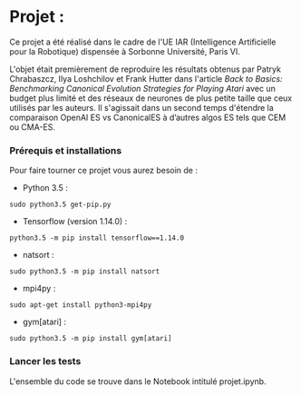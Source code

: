 # Projet : 

Ce projet a été réalisé dans le cadre de l'UE IAR (Intelligence Artificielle pour la Robotique) dispensée à Sorbonne Université, Paris VI.

L'objet était premièrement de reproduire les résultats obtenus par Patryk Chrabaszcz, Ilya Loshchilov et Frank Hutter dans l'article _Back to Basics: Benchmarking Canonical Evolution Strategies for Playing Atari_ avec un budget plus limité et des réseaux de neurones de plus petite taille que ceux utilisés par les auteurs. Il s'agissait dans un second temps d'étendre la comparaison OpenAI ES vs CanonicalES à d’autres algos ES tels que CEM ou CMA-ES.

### Prérequis et installations

Pour faire tourner ce projet vous aurez besoin de :

- Python 3.5 :

```
sudo python3.5 get-pip.py
```
- Tensorflow (version 1.14.0) :
```
python3.5 -m pip install tensorflow==1.14.0
```
- natsort :
```
sudo python3.5 -m pip install natsort
```
- mpi4py :
```
sudo apt-get install python3-mpi4py
```
- gym[atari] :
```
sudo python3.5 -m pip install gym[atari]
```

### Lancer les tests

L'ensemble du code se trouve dans le Notebook intitulé projet.ipynb.
